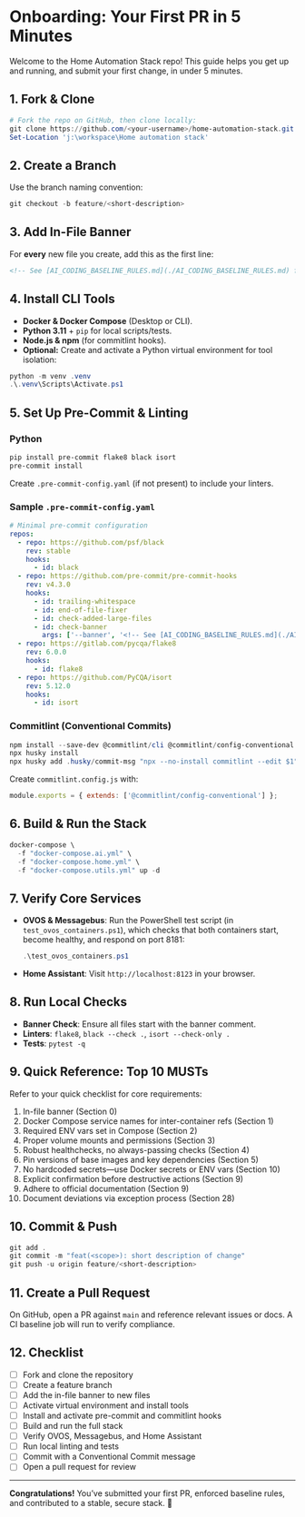 <!-- See [AI_CODING_BASELINE_RULES.md](./AI_CODING_BASELINE_RULES.md) for required practices. -->
# Onboarding: Your First PR in 5 Minutes

Welcome to the Home Automation Stack repo! This guide helps you get up and running, and submit your first change, in under 5 minutes.

## 1. Fork & Clone
```powershell
# Fork the repo on GitHub, then clone locally:
git clone https://github.com/<your-username>/home-automation-stack.git
Set-Location 'j:\workspace\Home automation stack'
```

## 2. Create a Branch
Use the branch naming convention:
```powershell
git checkout -b feature/<short-description>
```

## 3. Add In-File Banner
For **every** new file you create, add this as the first line:
```markdown
<!-- See [AI_CODING_BASELINE_RULES.md](./AI_CODING_BASELINE_RULES.md) for required practices. -->
```

## 4. Install CLI Tools
- **Docker & Docker Compose** (Desktop or CLI).
- **Python 3.11** + `pip` for local scripts/tests.
- **Node.js & npm** (for commitlint hooks).
- **Optional:** Create and activate a Python virtual environment for tool isolation:
```powershell
python -m venv .venv
.\.venv\Scripts\Activate.ps1
```

## 5. Set Up Pre-Commit & Linting
### Python
```powershell
pip install pre-commit flake8 black isort
pre-commit install
```
Create `.pre-commit-config.yaml` (if not present) to include your linters.

### Sample `.pre-commit-config.yaml`
```yaml
# Minimal pre-commit configuration
repos:
  - repo: https://github.com/psf/black
    rev: stable
    hooks:
      - id: black
  - repo: https://github.com/pre-commit/pre-commit-hooks
    rev: v4.3.0
    hooks:
      - id: trailing-whitespace
      - id: end-of-file-fixer
      - id: check-added-large-files
      - id: check-banner
        args: ['--banner', '<!-- See [AI_CODING_BASELINE_RULES.md](./AI_CODING_BASELINE_RULES.md) for required practices. -->']
  - repo: https://gitlab.com/pycqa/flake8
    rev: 6.0.0
    hooks:
      - id: flake8
  - repo: https://github.com/PyCQA/isort
    rev: 5.12.0
    hooks:
      - id: isort
```

### Commitlint (Conventional Commits)
```powershell
npm install --save-dev @commitlint/cli @commitlint/config-conventional husky
npx husky install
npx husky add .husky/commit-msg "npx --no-install commitlint --edit $1"
```
Create `commitlint.config.js` with:
```js
module.exports = { extends: ['@commitlint/config-conventional'] };
```

## 6. Build & Run the Stack
```powershell
docker-compose \
  -f "docker-compose.ai.yml" \
  -f "docker-compose.home.yml" \
  -f "docker-compose.utils.yml" up -d
```

## 7. Verify Core Services
- **OVOS & Messagebus**: Run the PowerShell test script (in `test_ovos_containers.ps1`), which checks that both containers start, become healthy, and respond on port 8181:
  ```powershell
  .\test_ovos_containers.ps1
  ```
- **Home Assistant**: Visit `http://localhost:8123` in your browser.

## 8. Run Local Checks
- **Banner Check**: Ensure all files start with the banner comment.
- **Linters**: `flake8`, `black --check .`, `isort --check-only .`
- **Tests**: `pytest -q`

## 9. Quick Reference: Top 10 MUSTs
Refer to your quick checklist for core requirements:
1. In-file banner (Section 0)
2. Docker Compose service names for inter-container refs (Section 1)
3. Required ENV vars set in Compose (Section 2)
4. Proper volume mounts and permissions (Section 3)
5. Robust healthchecks, no always-passing checks (Section 4)
6. Pin versions of base images and key dependencies (Section 5)
7. No hardcoded secrets—use Docker secrets or ENV vars (Section 10)
8. Explicit confirmation before destructive actions (Section 9)
9. Adhere to official documentation (Section 9)
10. Document deviations via exception process (Section 28)

## 10. Commit & Push
```powershell
git add .
git commit -m "feat(<scope>): short description of change"
git push -u origin feature/<short-description>
```

## 11. Create a Pull Request
On GitHub, open a PR against `main` and reference relevant issues or docs. A CI baseline job will run to verify compliance.

## 12. Checklist
- [ ] Fork and clone the repository
- [ ] Create a feature branch
- [ ] Add the in-file banner to new files
- [ ] Activate virtual environment and install tools
- [ ] Install and activate pre-commit and commitlint hooks
- [ ] Build and run the full stack
- [ ] Verify OVOS, Messagebus, and Home Assistant
- [ ] Run local linting and tests
- [ ] Commit with a Conventional Commit message
- [ ] Open a pull request for review

---
**Congratulations!** You’ve submitted your first PR, enforced baseline rules, and contributed to a stable, secure stack. 🎉
